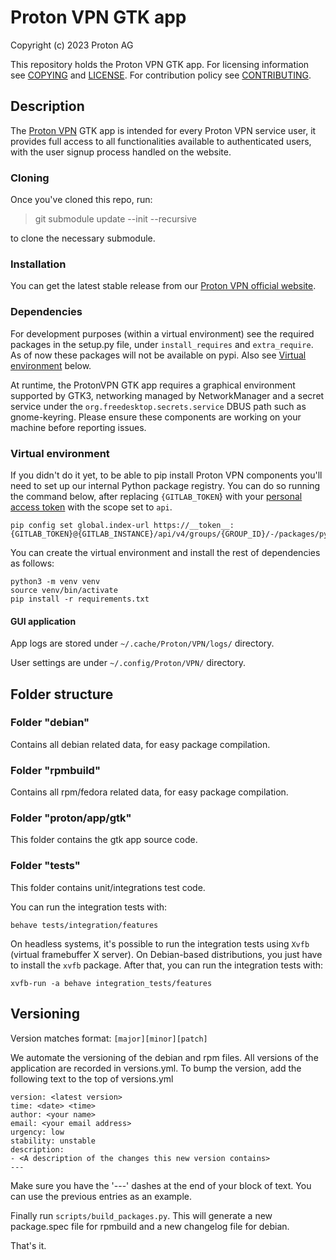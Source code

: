 # Proton VPN GTK app

Copyright (c) 2023 Proton AG

This repository holds the Proton VPN GTK app.
For licensing information see [COPYING](COPYING.md) and [LICENSE](LICENSE).
For contribution policy see [CONTRIBUTING](CONTRIBUTING.md).

## Description

The [Proton VPN](https://protonvpn.com) GTK app is intended for every Proton VPN service user, it provides full access to all functionalities available to authenticated users, with the user signup process handled on the website.

### Cloning

Once you've cloned this repo, run:

> git submodule update --init --recursive

to clone the necessary submodule.

### Installation

You can get the latest stable release from our [Proton VPN official website](https://protonvpn.com/download-linux).

### Dependencies

For development purposes (within a virtual environment) see the required packages in the setup.py file, under `install_requires` and `extra_require`. As of now these packages will not be available on pypi. Also see [Virtual environment](#virtual-environment) below.

At runtime, the ProtonVPN GTK app requires a graphical environment supported by GTK3, networking managed by NetworkManager and a secret service under the `org.freedesktop.secrets.service` DBUS path such as gnome-keyring. Please ensure these components are working on your machine before reporting issues.

### Virtual environment

If you didn't do it yet, to be able to pip install Proton VPN components you'll
need to set up our internal Python package registry. You can do so running the
command below, after replacing `{GITLAB_TOKEN`} with your
[personal access token](https://docs.gitlab.com/ee/user/profile/personal_access_tokens.html)
with the scope set to `api`.

```shell
pip config set global.index-url https://__token__:{GITLAB_TOKEN}@{GITLAB_INSTANCE}/api/v4/groups/{GROUP_ID}/-/packages/pypi/simple
```

You can create the virtual environment and install the rest of dependencies as
follows:

```shell
python3 -m venv venv
source venv/bin/activate
pip install -r requirements.txt
```

#### GUI application

App logs are stored under `~/.cache/Proton/VPN/logs/` directory.

User settings are under `~/.config/Proton/VPN/` directory.

## Folder structure

### Folder "debian"

Contains all debian related data, for easy package compilation.

### Folder "rpmbuild"

Contains all rpm/fedora related data, for easy package compilation.

### Folder "proton/app/gtk"

This folder contains the gtk app source code.

### Folder "tests"

This folder contains unit/integrations test code.

You can run the integration tests with:

```shell
behave tests/integration/features
```

On headless systems, it's possible to run the integration tests using `Xvfb`
(virtual framebuffer X server). On Debian-based distributions, you just have
to install the `xvfb` package. After that, you can run the integration tests with:

```shell
xvfb-run -a behave integration_tests/features
```

## Versioning
Version matches format: `[major][minor][patch]`

We automate the versioning of the debian and rpm files.
All versions of the application are recorded in versions.yml.
To bump the version, add the following text to the top of versions.yml

```
version: <latest version>
time: <date> <time>
author: <your name>
email: <your email address>
urgency: low
stability: unstable
description:
- <A description of the changes this new version contains>
---
```

Make sure you have the '---' dashes at the end of your block of text.
You can use the previous entries as an example.

Finally run `scripts/build_packages.py`. This will generate a new package.spec
file for rpmbuild and a new changelog file for debian.

That's it.
